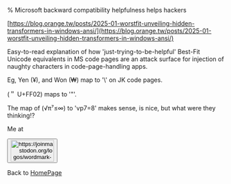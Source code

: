 % Microsoft backward compatibility helpfulness helps hackers

[https://blog.orange.tw/posts/2025-01-worstfit-unveiling-hidden-transformers-in-windows-ansi/](https://blog.orange.tw/posts/2025-01-worstfit-unveiling-hidden-transformers-in-windows-ansi/)

Easy-to-read explanation of how 'just-trying-to-be-helpful' Best-Fit Unicode equivalents in MS code pages are an attack surface for injection of naughty characters in code-page-handling apps.

Eg, Yen (¥), and Won (₩) map to '\\' on JK code pages.

(＂ U+FF02) maps to '"'.

The map of (√π⁷≤∞) to 'vp7=8' makes sense, is nice, but what were they thinking!?

Me at
<form action='https://mastodon.sdf.org/@drbean'>
<button type='submit' class='btn'>
<img src='./mastodon.svg'
alt='https://joinmastodon.org/logos/wordmark-black-text.svg'
style='width:100px;height:50px'/>
</button></form>

Back to [HomePage](HomePage.html)
